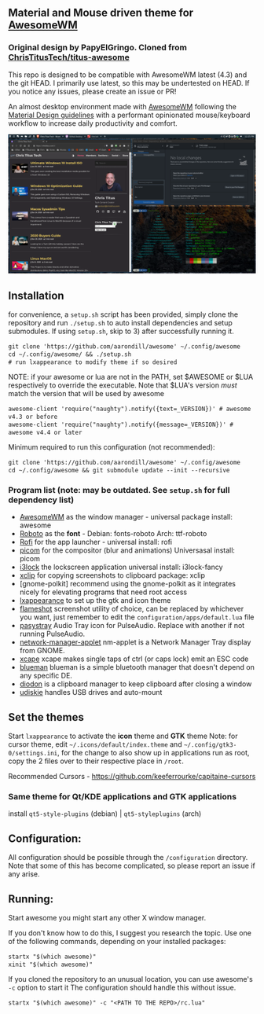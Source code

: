 ## Material and Mouse driven theme for [AwesomeWM](https://awesomewm.org/)

### Original design by PapyElGringo. Cloned from [ChrisTitusTech/titus-awesome](https://github.com/ChrisTitusTech/titus-awesome)

This repo is designed to be compatible with AwesomeWM latest (4.3) and the git HEAD.
I primarily use latest, so this may be undertested on HEAD.
If you notice any issues, please create an issue or PR!

An almost desktop environment made with [AwesomeWM](https://awesomewm.org/) following the [Material Design guidelines](https://material.io) with a performant opinionated mouse/keyboard workflow to increase daily productivity and comfort.

[![](./theme/titus-theme/demo.png)](https://www.reddit.com/r/unixporn/comments/anp51q/awesome_material_awesome_workflow/)

## Installation

for convenience, a `setup.sh` script has been provided, simply clone the repository and run `./setup.sh` to auto install dependencies and setup submodules.
If using `setup.sh`, skip to 3) after successfully running it.

```shell
git clone 'https://github.com/aarondill/awesome' ~/.config/awesome
cd ~/.config/awesome/ && ./setup.sh
# run lxappearance to modify theme if so desired
```

NOTE: if your awesome or lua are not in the PATH, set $AWESOME or $LUA respectively to override the executable.
Note that $LUA's version _must_ match the version that will be used by awesome

```shell
awesome-client 'require("naughty").notify({text=_VERSION})' # awesome v4.3 or before
awesome-client 'require("naughty").notify({message=_VERSION})' # awesome v4.4 or later
```

Minimum required to run this configuration (not recommended):

```
git clone 'https://github.com/aarondill/awesome' ~/.config/awesome
cd ~/.config/awesome && git submodule update --init --recursive
```

### Program list (note: may be outdated. See `setup.sh` for full dependency list)

- [AwesomeWM](https://awesomewm.org/) as the window manager - universal package install: awesome
- [Roboto](https://fonts.google.com/specimen/Roboto) as the **font** - Debian: fonts-roboto Arch: ttf-roboto
- [Rofi](https://github.com/DaveDavenport/rofi) for the app launcher - universal install: rofi
- [picom](https://github.com/yshui/picom) for the compositor (blur and animations) Universasal install: picom
- [i3lock](https://github.com/meskarune/i3lock-fancy) the lockscreen application universal install: i3lock-fancy
- [xclip](https://github.com/astrand/xclip) for copying screenshots to clipboard package: xclip
- [gnome-polkit] recommend using the gnome-polkit as it integrates nicely for elevating programs that need root access
- [lxappearance](https://sourceforge.net/projects/lxde/files/LXAppearance/) to set up the gtk and icon theme
- [flameshot](https://flameshot.org/) screenshot utility of choice, can be replaced by whichever you want, just remember to edit the `configuration/apps/default.lua` file
- [pasystray](https://github.com/christophgysin/pasystray) Audio Tray icon for PulseAudio. Replace with another if not running PulseAudio.
- [network-manager-applet](https://gitlab.gnome.org/GNOME/network-manager-applet) nm-applet is a Network Manager Tray display from GNOME.
- [xcape](https://github.com/alols/xcape) xcape makes single taps of ctrl (or caps lock) emit an ESC code
- [blueman](https://github.com/blueman-project/blueman/) blueman is a simple bluetooth manager that doesn't depend on any specific DE.
- [diodon](https://github.com/diodon-dev/diodon) is a clipboard manager to keep clipboard after closing a window
- [udiskie](https://github.com/coldfix/udiskie) handles USB drives and auto-mount

## Set the themes

Start `lxappearance` to activate the **icon** theme and **GTK** theme
Note: for cursor theme, edit `~/.icons/default/index.theme` and `~/.config/gtk3-0/settings.ini`, for the change to also show up in applications run as root, copy the 2 files over to their respective place in `/root`.

Recommended Cursors - <https://github.com/keeferrourke/capitaine-cursors>

### Same theme for Qt/KDE applications and GTK applications

install `qt5-style-plugins` (debian) | `qt5-styleplugins` (arch)

## Configuration:

All configuration should be possible through the `/configuration` directory.
Note that some of this has become complicated, so please report an issue if any arise.

## Running:

Start awesome you might start any other X window manager.

If you don't know how to do this, I suggest you research the topic.
Use one of the following commands, depending on your installed packages:

```
startx "$(which awesome)"
xinit "$(which awesome)"
```

If you cloned the repository to an unusual location, you can use awesome's `-c` option to start it
The configuration should handle this without issue.

```
startx "$(which awesome)" -c "<PATH TO THE REPO>/rc.lua"
```
